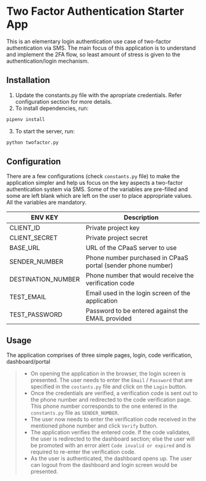 # Two Factor Authentication Starter App

This is an elementary  login authentication use case of two-factor authentication via SMS. The main focus of this application is to understand and implement the 2FA flow, so least amount of stress is given to the authentication/login mechanism.

## Installation
1. Update the constants.py file with the apropriate credentials. Refer configuration section for more details.
2. To install dependencies, run:
```bash
pipenv install
```
3. To start the server, run:
```bash
python twofactor.py
```

## Configuration
There are a few configurations (check `constants.py` file) to make the application simpler and help us focus on the key aspects a two-factor authentication system via SMS. Some of the variables are pre-filled and some are left blank which are left on the user to place appropriate values. All the variables are mandatory.

ENV KEY            | Description
-------------      | -------------
CLIENT_ID          | Private project key
CLIENT_SECRET      | Private project secret
BASE_URL           | URL of the CPaaS server to use
SENDER_NUMBER      | Phone number purchased in CPaaS portal (sender phone number)
DESTINATION_NUMBER | Phone number that would receive the verification code
TEST_EMAIL         | Email used in the login screen of the application
TEST_PASSWORD      | Password to be entered against the EMAIL provided

## Usage
The application comprises of three simple pages, login, code verification, dashboard/portal
> + On opening the application in the browser, the login screen is presented. The user needs to enter the `Email` / `Password` that are specified in the `costants.py` file and click on the `Login` button.
> + Once the credentials are verified, a verification code is sent out to the phone number and redirected to the code verification page. This phone number corresponds to the one entered in the `constants.py` file as `SENDER_NUMBER`.
> + The user now needs to enter the verification code received in the mentioned phone number and click `Verify` button.
> + The application verifies the entered code. If the code validates, the user is redirected to the dashboard section; else the user will be promoted with an error alert `Code invalid or expired` and is required to re-enter the verification code.
> + As the user is authenticated, the dashboard opens up. The user can logout from the dashboard and login screen would be presented.
